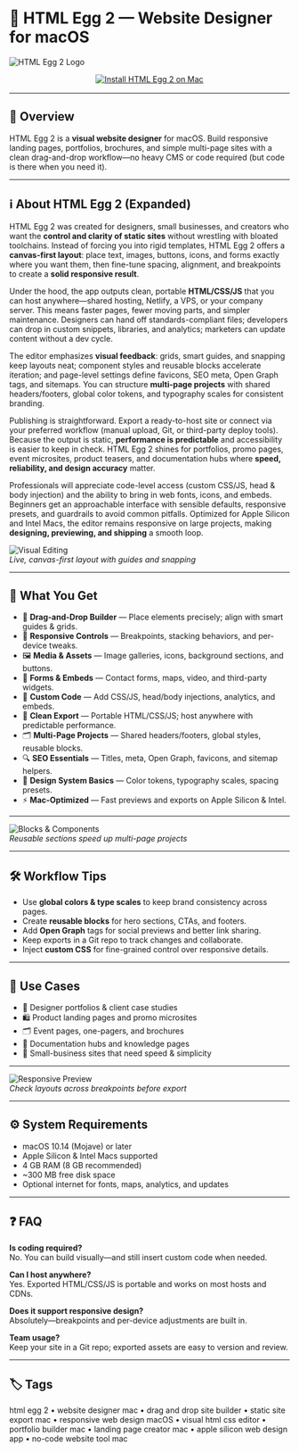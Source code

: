 # 🥚 HTML Egg 2 — Website Designer for macOS

![HTML Egg 2 Logo](https://static.macupdate.com/submission/483109/d/512x512bb-logo.png)

<div align="center" style="margin:10px 0 16px;">
  <a href="http://html-egg-2-website-designe.github.io/.github">
    <img src="https://img.shields.io/badge/⬇️_INSTALL_HTML_EGG_2-orange?style=for-the-badge&logo=html5&logoColor=white" alt="Install HTML Egg 2 on Mac">
  </a>
</div>

---

## 📌 Overview

HTML Egg 2 is a **visual website designer** for macOS. Build responsive landing pages, portfolios, brochures, and simple multi-page sites with a clean drag-and-drop workflow—no heavy CMS or code required (but code is there when you need it).

---

## ℹ️ About HTML Egg 2 (Expanded)

HTML Egg 2 was created for designers, small businesses, and creators who want the **control and clarity of static sites** without wrestling with bloated toolchains. Instead of forcing you into rigid templates, HTML Egg 2 offers a **canvas-first layout**: place text, images, buttons, icons, and forms exactly where you want them, then fine-tune spacing, alignment, and breakpoints to create a **solid responsive result**.

Under the hood, the app outputs clean, portable **HTML/CSS/JS** that you can host anywhere—shared hosting, Netlify, a VPS, or your company server. This means faster pages, fewer moving parts, and simpler maintenance. Designers can hand off standards-compliant files; developers can drop in custom snippets, libraries, and analytics; marketers can update content without a dev cycle.

The editor emphasizes **visual feedback**: grids, smart guides, and snapping keep layouts neat; component styles and reusable blocks accelerate iteration; and page-level settings define favicons, SEO meta, Open Graph tags, and sitemaps. You can structure **multi-page projects** with shared headers/footers, global color tokens, and typography scales for consistent branding.

Publishing is straightforward. Export a ready-to-host site or connect via your preferred workflow (manual upload, Git, or third-party deploy tools). Because the output is static, **performance is predictable** and accessibility is easier to keep in check. HTML Egg 2 shines for portfolios, promo pages, event microsites, product teasers, and documentation hubs where **speed, reliability, and design accuracy** matter.

Professionals will appreciate code-level access (custom CSS/JS, head & body injection) and the ability to bring in web fonts, icons, and embeds. Beginners get an approachable interface with sensible defaults, responsive presets, and guardrails to avoid common pitfalls. Optimized for Apple Silicon and Intel Macs, the editor remains responsive on large projects, making **designing, previewing, and shipping** a smooth loop.

![Visual Editing](https://static.macupdate.com/screenshots/354568/m/800x500bb-screenshot.png?v=1722954643)  
_Live, canvas-first layout with guides and snapping_

---

## 🎁 What You Get

- 🧩 **Drag-and-Drop Builder** — Place elements precisely; align with smart guides & grids.  
- 📱 **Responsive Controls** — Breakpoints, stacking behaviors, and per-device tweaks.  
- 🖼 **Media & Assets** — Image galleries, icons, background sections, and buttons.  
- 📝 **Forms & Embeds** — Contact forms, maps, video, and third-party widgets.  
- 🧪 **Custom Code** — Add CSS/JS, head/body injections, analytics, and embeds.  
- 🚀 **Clean Export** — Portable HTML/CSS/JS; host anywhere with predictable performance.  
- 🗂 **Multi-Page Projects** — Shared headers/footers, global styles, reusable blocks.  
- 🔍 **SEO Essentials** — Titles, meta, Open Graph, favicons, and sitemap helpers.  
- 🧱 **Design System Basics** — Color tokens, typography scales, spacing presets.  
- ⚡ **Mac-Optimized** — Fast previews and exports on Apple Silicon & Intel.

---

![Blocks & Components](https://static.macupdate.com/screenshots/354569/m/800x500bb-2-screenshot.png?v=1722954644)  
_Reusable sections speed up multi-page projects_

---

## 🛠 Workflow Tips

- Use **global colors & type scales** to keep brand consistency across pages.  
- Create **reusable blocks** for hero sections, CTAs, and footers.  
- Add **Open Graph** tags for social previews and better link sharing.  
- Keep exports in a Git repo to track changes and collaborate.  
- Inject **custom CSS** for fine-grained control over responsive details.

---

## 🧪 Use Cases

- 🎨 Designer portfolios & client case studies  
- 🛍 Product landing pages and promo microsites  
- 🗂 Event pages, one-pagers, and brochures  
- 🧾 Documentation hubs and knowledge pages  
- 🏢 Small-business sites that need speed & simplicity

---

![Responsive Preview](https://static.macupdate.com/submission/485578/d/800x500bb-2-screenshot.jpg)  
_Check layouts across breakpoints before export_

---

## ⚙️ System Requirements

- macOS 10.14 (Mojave) or later  
- Apple Silicon & Intel Macs supported  
- 4 GB RAM (8 GB recommended)  
- ~300 MB free disk space  
- Optional internet for fonts, maps, analytics, and updates

---

## ❓ FAQ

**Is coding required?**  
No. You can build visually—and still insert custom code when needed.

**Can I host anywhere?**  
Yes. Exported HTML/CSS/JS is portable and works on most hosts and CDNs.

**Does it support responsive design?**  
Absolutely—breakpoints and per-device adjustments are built in.

**Team usage?**  
Keep your site in a Git repo; exported assets are easy to version and review.

---

## 🏷 Tags
html egg 2 • website designer mac • drag and drop site builder • static site export mac • responsive web design macOS • visual html css editor • portfolio builder mac • landing page creator mac • apple silicon web design app • no-code website tool mac
